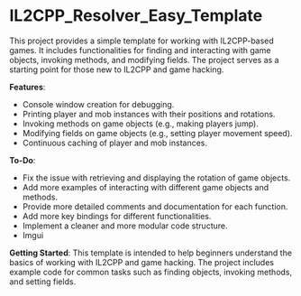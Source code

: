 # IL2CPP_Resolver_Easy_Template
This project provides a simple template for working with IL2CPP-based games. It includes functionalities for finding and interacting with game objects, invoking methods, and modifying fields. The project serves as a starting point for those new to IL2CPP and game hacking.

**Features**:
- Console window creation for debugging.
- Printing player and mob instances with their positions and rotations.
- Invoking methods on game objects (e.g., making players jump).
- Modifying fields on game objects (e.g., setting player movement speed).
- Continuous caching of player and mob instances.

**To-Do**:
- Fix the issue with retrieving and displaying the rotation of game objects.
- Add more examples of interacting with different game objects and methods.
- Provide more detailed comments and documentation for each function.
- Add more key bindings for different functionalities.
- Implement a cleaner and more modular code structure.
- Imgui

**Getting Started**:
This template is intended to help beginners understand the basics of working with IL2CPP and game hacking. The project includes example code for common tasks such as finding objects, invoking methods, and setting fields.

